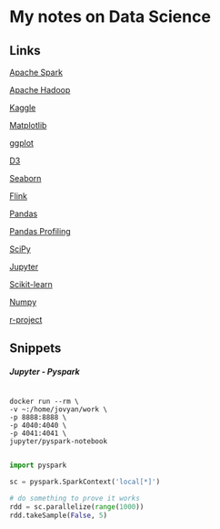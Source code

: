 # My notes on Data Science


## Links

[Apache Spark](https://spark.apache.org/)

[Apache Hadoop](https://hadoop.apache.org/)

[Kaggle](https://www.kaggle.com/)

[Matplotlib](https://matplotlib.org/)

[ggplot](http://ggplot.yhathq.com/)

[D3](https://d3js.org/)

[Seaborn](https://seaborn.pydata.org/)

[Flink](https://flink.apache.org/)

[Pandas](https://pandas.pydata.org/)

[Pandas Profiling](https://github.com/pandas-profiling/pandas-profiling)

[SciPy](https://www.scipy.org/)

[Jupyter](https://jupyter.org/)

[Scikit-learn](https://scikit-learn.org/)

[Numpy](https://numpy.org/)

[r-project](https://www.r-project.org/)

## Snippets

##### Jupyter - Pyspark


```shell script

docker run --rm \
-v ~:/home/jovyan/work \
-p 8888:8888 \
-p 4040:4040 \
-p 4041:4041 \
jupyter/pyspark-notebook
```

```python

import pyspark 

sc = pyspark.SparkContext('local[*]')

# do something to prove it works
rdd = sc.parallelize(range(1000))
rdd.takeSample(False, 5)
```